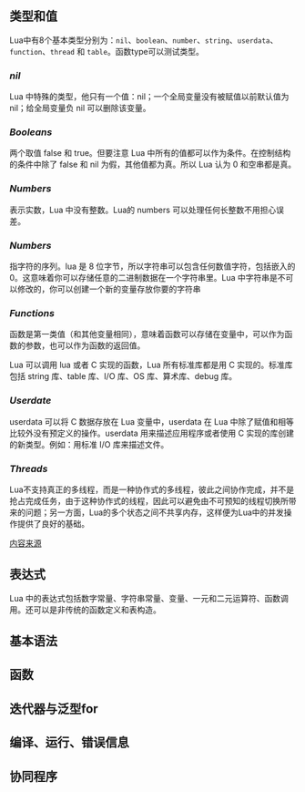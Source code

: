 


## 类型和值

Lua中有8个基本类型分别为：`nil`、`boolean`、`number`、`string`、`userdata`、`function`、`thread` 和 `table`。函数type可以测试类型。

### _nil_
Lua 中特殊的类型，他只有一个值：nil；一个全局变量没有被赋值以前默认值为 nil；给全局变量负 nil 可以删除该变量。

### _Booleans_
两个取值 false 和 true。但要注意 Lua 中所有的值都可以作为条件。在控制结构的条件中除了 false 和 nil 为假，其他值都为真。所以 Lua 认为 0 和空串都是真。

### _Numbers_
表示实数，Lua 中没有整数。Lua的 numbers 可以处理任何长整数不用担心误差。

### _Numbers_
指字符的序列。lua 是 8 位字节，所以字符串可以包含任何数值字符，包括嵌入的 0。这意味着你可以存储任意的二进制数据在一个字符串里。Lua 中字符串是不可以修改的，你可以创建一个新的变量存放你要的字符串

### _Functions_
函数是第一类值（和其他变量相同），意味着函数可以存储在变量中，可以作为函数的参数，也可以作为函数的返回值。

Lua 可以调用 lua 或者 C 实现的函数，Lua 所有标准库都是用 C 实现的。标准库包括 string 库、table 库、I/O 库、OS 库、算术库、debug 库。

### _Userdate_
userdata 可以将 C 数据存放在 Lua 变量中，userdata 在 Lua 中除了赋值和相等比较外没有预定义的操作。userdata 用来描述应用程序或者使用 C 实现的库创建的新类型。例如：用标准 I/O 库来描述文件。

### _Threads_
Lua不支持真正的多线程，而是一种协作式的多线程，彼此之间协作完成，并不是抢占完成任务，由于这种协作式的线程，因此可以避免由不可预知的线程切换所带来的问题；另一方面，Lua的多个状态之间不共享内存，这样便为Lua中的并发操作提供了良好的基础。

[内容来源](https://www.cnblogs.com/ring1992/p/6003839.html)


## 表达式

Lua 中的表达式包括数字常量、字符串常量、变量、一元和二元运算符、函数调用。还可以是非传统的函数定义和表构造。


## 基本语法

## 函数

## 迭代器与泛型for

## 编译、运行、错误信息

## 协同程序